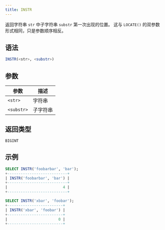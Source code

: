 ```yaml
---
title: INSTR
---
```


返回字符串 `str` 中子字符串 `substr` 第一次出现的位置。
这与 `LOCATE()` 的双参数形式相同，只是参数顺序相反。

## 语法

```sql
INSTR(<str>, <substr>)
```

## 参数

| 参数       | 描述       |
|------------|------------|
| `<str>`    | 字符串     |
| `<substr>` | 子字符串   |

## 返回类型

`BIGINT`

## 示例

```sql
SELECT INSTR('foobarbar', 'bar');
+---------------------------+
| INSTR('foobarbar', 'bar') |
+---------------------------+
|                         4 |
+---------------------------+

SELECT INSTR('xbar', 'foobar');
+-------------------------+
| INSTR('xbar', 'foobar') |
+-------------------------+
|                       0 |
+-------------------------+
```